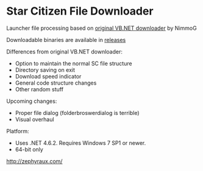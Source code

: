 # Star Citizen File Downloader
Launcher file processing based on [original VB.NET downloader](https://bitbucket.org/nimmog/scpatchdownloader-vb.net/overview) by NimmoG

Downloadable binaries are available in [releases](https://github.com/Hawxy/SCAlternativePatcher/releases)

Differences from original VB.NET downloader:

- Option to maintain the normal SC file structure
- Directory saving on exit
- Download speed indicator
- General code structure changes
- Other random stuff

Upcoming changes:
- Proper file dialog (folderbroswerdialog is terrible)
- Visual overhaul

Platform:
- Uses .NET 4.6.2. Requires Windows 7 SP1 or newer.
- 64-bit only

http://zephyraux.com/

